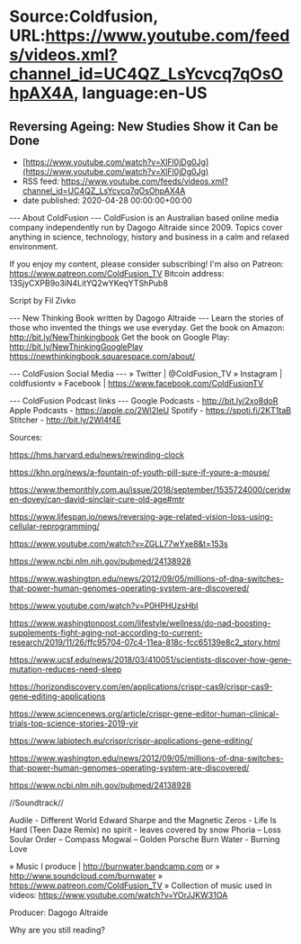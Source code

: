# Source:Coldfusion, URL:https://www.youtube.com/feeds/videos.xml?channel_id=UC4QZ_LsYcvcq7qOsOhpAX4A, language:en-US

## Reversing Ageing: New Studies Show it Can be Done
 - [https://www.youtube.com/watch?v=XlFl0jDg0Jg](https://www.youtube.com/watch?v=XlFl0jDg0Jg)
 - RSS feed: https://www.youtube.com/feeds/videos.xml?channel_id=UC4QZ_LsYcvcq7qOsOhpAX4A
 - date published: 2020-04-28 00:00:00+00:00

--- About ColdFusion ---
ColdFusion is an Australian based online media company independently run by Dagogo Altraide since 2009. Topics cover anything in science, technology, history and business in a calm and relaxed environment. 

If you enjoy my content, please consider subscribing!
I'm also on Patreon: https://www.patreon.com/ColdFusion_TV
Bitcoin address: 13SjyCXPB9o3iN4LitYQ2wYKeqYTShPub8

Script by Fil Zivko

--- New Thinking Book written by Dagogo Altraide ---
Learn the stories of those who invented the things we use everyday.
Get the book on Amazon: http://bit.ly/NewThinkingbook
Get the book on Google Play: http://bit.ly/NewThinkingGooglePlay
https://newthinkingbook.squarespace.com/about/

--- ColdFusion Social Media ---
» Twitter | @ColdFusion_TV
» Instagram | coldfusiontv
» Facebook | https://www.facebook.com/ColdFusionTV

--- ColdFusion Podcast links ---
Google Podcasts - http://bit.ly/2xo8doR
Apple Podcasts - https://apple.co/2WI2IeU
Spotify - https://spoti.fi/2KT1taB
Stitcher - http://bit.ly/2WI4f4E

Sources:

https://hms.harvard.edu/news/rewinding-clock

https://khn.org/news/a-fountain-of-youth-pill-sure-if-youre-a-mouse/

https://www.themonthly.com.au/issue/2018/september/1535724000/ceridwen-dovey/can-david-sinclair-cure-old-age#mtr

https://www.lifespan.io/news/reversing-age-related-vision-loss-using-cellular-reprogramming/

https://www.youtube.com/watch?v=ZGLL77wYxe8&t=153s

https://www.ncbi.nlm.nih.gov/pubmed/24138928

https://www.washington.edu/news/2012/09/05/millions-of-dna-switches-that-power-human-genomes-operating-system-are-discovered/

https://www.youtube.com/watch?v=P0HPHUzsHbI

https://www.washingtonpost.com/lifestyle/wellness/do-nad-boosting-supplements-fight-aging-not-according-to-current-research/2019/11/26/ffc95704-07c4-11ea-818c-fcc65139e8c2_story.html

https://www.ucsf.edu/news/2018/03/410051/scientists-discover-how-gene-mutation-reduces-need-sleep

https://horizondiscovery.com/en/applications/crispr-cas9/crispr-cas9-gene-editing-applications

https://www.sciencenews.org/article/crispr-gene-editor-human-clinical-trials-top-science-stories-2019-yir

https://www.labiotech.eu/crispr/crispr-applications-gene-editing/

https://www.washington.edu/news/2012/09/05/millions-of-dna-switches-that-power-human-genomes-operating-system-are-discovered/

https://www.ncbi.nlm.nih.gov/pubmed/24138928


//Soundtrack//

Audile - Different World
Edward Sharpe and the Magnetic Zeros - Life Is Hard (Teen Daze Remix)
no spirit - leaves covered by snow
Phoria – Loss
Soular Order – Compass
Mogwai – Golden Porsche 
Burn Water - Burning Love

» Music I produce | http://burnwater.bandcamp.com or 
» http://www.soundcloud.com/burnwater
» https://www.patreon.com/ColdFusion_TV
» Collection of music used in videos: https://www.youtube.com/watch?v=YOrJJKW31OA

Producer: Dagogo Altraide

Why are you still reading?

